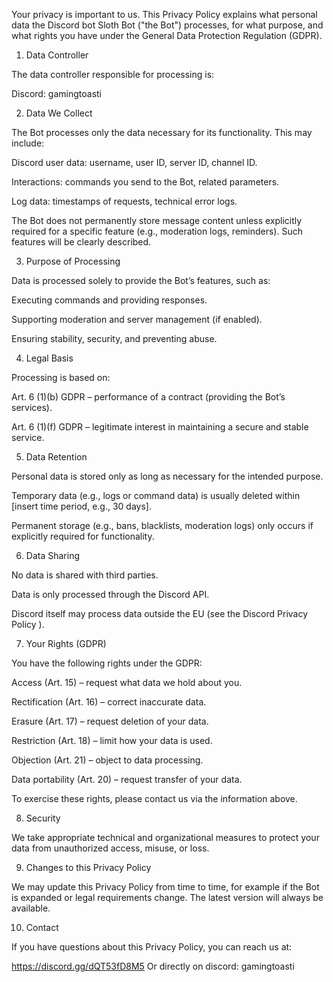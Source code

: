 Your privacy is important to us. This Privacy Policy explains what personal data the Discord bot Sloth Bot ("the Bot") processes, for what purpose, and what rights you have under the General Data Protection Regulation (GDPR).

1. Data Controller

The data controller responsible for processing is:


Discord: gamingtoasti

2. Data We Collect

The Bot processes only the data necessary for its functionality. This may include:

Discord user data: username, user ID, server ID, channel ID.

Interactions: commands you send to the Bot, related parameters.

Log data: timestamps of requests, technical error logs.

The Bot does not permanently store message content unless explicitly required for a specific feature (e.g., moderation logs, reminders). Such features will be clearly described.

3. Purpose of Processing

Data is processed solely to provide the Bot’s features, such as:

Executing commands and providing responses.

Supporting moderation and server management (if enabled).

Ensuring stability, security, and preventing abuse.

4. Legal Basis

Processing is based on:

Art. 6 (1)(b) GDPR – performance of a contract (providing the Bot’s services).

Art. 6 (1)(f) GDPR – legitimate interest in maintaining a secure and stable service.

5. Data Retention

Personal data is stored only as long as necessary for the intended purpose.

Temporary data (e.g., logs or command data) is usually deleted within [insert time period, e.g., 30 days].

Permanent storage (e.g., bans, blacklists, moderation logs) only occurs if explicitly required for functionality.

6. Data Sharing

No data is shared with third parties.

Data is only processed through the Discord API.

Discord itself may process data outside the EU (see the Discord Privacy Policy
).

7. Your Rights (GDPR)

You have the following rights under the GDPR:

Access (Art. 15) – request what data we hold about you.

Rectification (Art. 16) – correct inaccurate data.

Erasure (Art. 17) – request deletion of your data.

Restriction (Art. 18) – limit how your data is used.

Objection (Art. 21) – object to data processing.

Data portability (Art. 20) – request transfer of your data.

To exercise these rights, please contact us via the information above.

8. Security

We take appropriate technical and organizational measures to protect your data from unauthorized access, misuse, or loss.

9. Changes to this Privacy Policy

We may update this Privacy Policy from time to time, for example if the Bot is expanded or legal requirements change. The latest version will always be available.

10. Contact

If you have questions about this Privacy Policy, you can reach us at:

https://discord.gg/dQT53fD8M5
Or directly on discord: gamingtoasti
